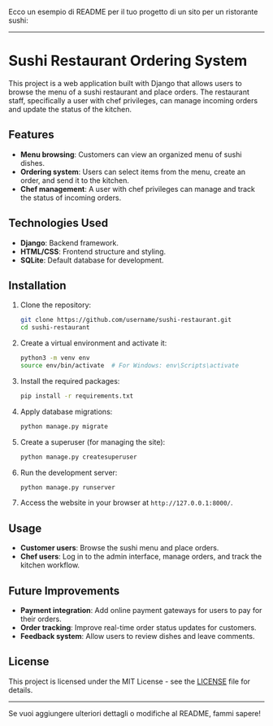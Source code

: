 Ecco un esempio di README per il tuo progetto di un sito per un ristorante sushi:

---

# Sushi Restaurant Ordering System

This project is a web application built with Django that allows users to browse the menu of a sushi restaurant and place orders. The restaurant staff, specifically a user with chef privileges, can manage incoming orders and update the status of the kitchen.

## Features
- **Menu browsing**: Customers can view an organized menu of sushi dishes.
- **Ordering system**: Users can select items from the menu, create an order, and send it to the kitchen.
- **Chef management**: A user with chef privileges can manage and track the status of incoming orders.
  
## Technologies Used
- **Django**: Backend framework.
- **HTML/CSS**: Frontend structure and styling.
- **SQLite**: Default database for development.
  
## Installation

1. Clone the repository:
   ```bash
   git clone https://github.com/username/sushi-restaurant.git
   cd sushi-restaurant
   ```

2. Create a virtual environment and activate it:
   ```bash
   python3 -m venv env
   source env/bin/activate  # For Windows: env\Scripts\activate
   ```

3. Install the required packages:
   ```bash
   pip install -r requirements.txt
   ```

4. Apply database migrations:
   ```bash
   python manage.py migrate
   ```

5. Create a superuser (for managing the site):
   ```bash
   python manage.py createsuperuser
   ```

6. Run the development server:
   ```bash
   python manage.py runserver
   ```

7. Access the website in your browser at `http://127.0.0.1:8000/`.

## Usage

- **Customer users**: Browse the sushi menu and place orders.
- **Chef users**: Log in to the admin interface, manage orders, and track the kitchen workflow.

## Future Improvements
- **Payment integration**: Add online payment gateways for users to pay for their orders.
- **Order tracking**: Improve real-time order status updates for customers.
- **Feedback system**: Allow users to review dishes and leave comments.

## License
This project is licensed under the MIT License - see the [LICENSE](LICENSE) file for details.

---

Se vuoi aggiungere ulteriori dettagli o modifiche al README, fammi sapere!
